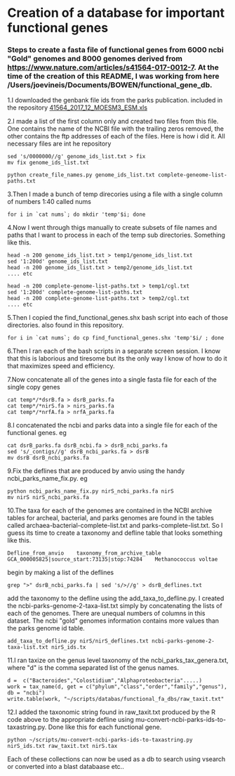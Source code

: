 # Creation of a database for important functional genes
### Steps to create a fasta file of functional genes from 6000 ncbi "Gold" genomes and 8000 genomes derived from https://www.nature.com/articles/s41564-017-0012-7. At the time of the creation of this README, I was working from here /Users/joevineis/Documents/BOWEN/functional_gene_db.

1.I downloaded the genbank file ids from the parks publication. included in the repository [41564_2017_12_MOESM3_ESM.xls](https://github.com/jvineis/functional_gene_db/blob/master/41564_2017_12_MOESM3_ESM.xls)

2.I made a list of the first column only and created two files from this file.  One contains the name of the NCBI file with the trailing zeros removed, the other contains the ftp addresses of each of the files.  Here is how i did it.  All necessary files are int he repository

    sed 's/0000000//g' genome_ids_list.txt > fix
    mv fix genome_ids_list.txt  

    python create_file_names.py genome_ids_list.txt complete-geneome-list-paths.txt

3.Then I made a bunch of temp direcories using a file with a single column of numbers 1:40 called nums

    for i in `cat nums`; do mkdir 'temp'$i; done

4.Now I went through thigs manually to create subsets of file names and paths that I want to process in each of the temp sub directories.  Something like this.

    head -n 200 genome_ids_list.txt > temp1/genome_ids_list.txt
    sed '1:200d' genome_ids_list.txt 
    head -n 200 genome_ids_list.txt > temp2/genome_ids_list.txt
    .... etc

    head -n 200 complete-genome-list-paths.txt > temp1/cgl.txt
    sed '1:200d' complete-genome-list-paths.txt
    head -n 200 complete-genome-list-paths.txt > temp2/cgl.txt
    .... etc 


5.Then I copied the find_functional_genes.shx bash script into each of those directories.  also found in this repository.

    for i in `cat nums`; do cp find_functional_genes.shx 'temp'$i/ ; done

6.Then I ran each of the bash scripts in a separate screen session.  I know that this is laborious and tiresome but its the only way I know of how to do it that maximizes speed and efficiency.  

7.Now concatenate all of the genes into a single fasta file for each of the single copy genes

    cat temp*/*dsrB.fa > dsrB_parks.fa
    cat temp*/*nirS.fa > nirs_parks.fa
    cat temp*/*nrfA.fa > nrfA_parks.fa

8.I concatenated the ncbi and parks data into a single file for each of the functional genes. eg

    cat dsrB_parks.fa dsrB_ncbi.fa > dsrB_ncbi_parks.fa
    sed 's/_contigs//g' dsrB_ncbi_parks.fa > dsrB
    mv dsrB dsrB_ncbi_parks.fa

9.Fix the deflines that are produced by anvio using the handy ncbi_parks_name_fix.py.  eg

    python ncbi_parks_name_fix.py nirS_ncbi_parks.fa nirS
    mv nirS nirS_ncbi_parks.fa 

10.The taxa for each of the genomes are contained in the NCBI archive tables for archeal, bacterial, and parks genomes are found in the tables called archaea-bacterial-complete-list.txt and parks-complete-list.txt. So I guess its time to create a taxonomy and defline table that looks something like this.

    Defline_from_anvio    taxonomy_from_archive_table 
    GCA_000005825|source_start:73135|stop:74284    Methanococcus voltae

   begin by making a list of the deflines 
    
    grep ">" dsrB_ncbi_parks.fa | sed 's/>//g' > dsrB_deflines.txt

   add the taxonomy to the defline using the add_taxa_to_defline.py.  I created the ncbi-parks-genome-2-taxa-list.txt simply by concatenating the lists of each of the genomes.  There are unequal numbers of columns in this dataset.  The ncbi "gold" genomes information contains more values than the parks genome id table.  
    
    add_taxa_to_defline.py nirS/nirS_deflines.txt ncbi-parks-genome-2-taxa-list.txt nirS_ids.tx

11.I ran taxize on the genus level taxonomy of the ncbi_parks_tax_genera.txt, where "d" is the comma separated list of the genus names.
     
    d =  c("Bacteroides","Colostidium","Alphaproteobacteria".....)
    work = tax_name(d, get = c("phylum","class","order","family","genus"), db = "ncbi")
    write.table(work, "~/scripts/databas/functional_fa_dbs/raw_taxit.txt"

12.I added the taxonomic string found in raw_taxit.txt produced by the R code above to the appropriate defline using mu-convert-ncbi-parks-ids-to-taxastring.py. Done like this for each functional gene.    

    python ~/scripts/mu-convert-ncbi-parks-ids-to-taxastring.py nirS_ids.txt raw_taxit.txt nirS.tax

Each of these collections can now be used as a db to search using vsearch or converted into a blast databaase etc.. 

